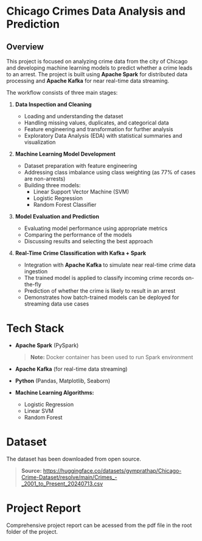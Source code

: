 # Chicago Crimes Data Analysis and Prediction

## Overview
This project is focused on analyzing crime data from the city of Chicago and developing machine learning models to predict whether a crime leads to an arrest. The project is built using **Apache Spark** for distributed data processing and **Apache Kafka** for near real-time data streaming.

The workflow consists of three main stages:

1.  **Data Inspection and Cleaning**
    -   Loading and understanding the dataset
    -   Handling missing values, duplicates, and categorical data
    -   Feature engineering and transformation for further analysis
    -   Exploratory Data Analysis (EDA) with statistical summaries and visualization

2.  **Machine Learning Model Development**
    -   Dataset preparation with feature engineering
    -   Addressing class imbalance using class weighting (as 77% of cases are non-arrests)
    -   Building three models:
        -   Linear Support Vector Machine (SVM)
        -   Logistic Regression
        -   Random Forest Classifier

3.  **Model Evaluation and Prediction**
    -   Evaluating model performance using appropriate metrics
    -   Comparing the performance of the models
    -   Discussing results and selecting the best approach

4. **Real-Time Crime Classification with Kafka + Spark**
	-   Integration with **Apache Kafka** to simulate near real-time crime data ingestion
	-   The trained model is applied to classify incoming crime records on-the-fly
	-   Prediction of whether the crime is likely to result in an arrest
	-   Demonstrates how batch-trained models can be deployed for streaming data use cases

# Tech Stack

-   **Apache Spark** (PySpark)
	> **Note:** Docker container has been used to run Spark environment
	
-   **Apache Kafka** (for real-time data streaming)

-   **Python** (Pandas, Matplotlib, Seaborn)

-   **Machine Learning Algorithms:**
    -   Logistic Regression
    -   Linear SVM
    -   Random Forest
  
# Dataset

The dataset has been downloaded from open source.
> **Source:** https://huggingface.co/datasets/gymprathap/Chicago-Crime-Dataset/resolve/main/Crimes_-_2001_to_Present_20240713.csv

# Project Report
Comprehensive project report can be acessed from the pdf file in the root folder of the project.
